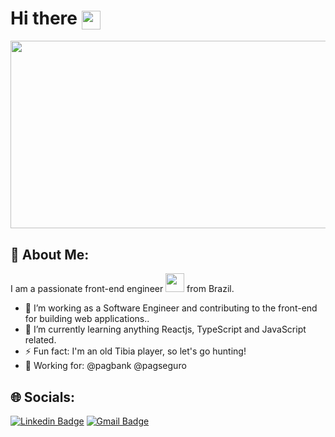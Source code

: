 # Hi there <img align="center" src="https://media.giphy.com/media/hvRJCLFzcasrR4ia7z/giphy.gif" width="30px" />

<div align="center">
  <img src="https://media.giphy.com/media/dWesBcTLavkZuG35MI/giphy.gif" width="600" height="300"/>
</div>

## 💫 About Me:

I am a passionate front-end engineer <img src="https://media.giphy.com/media/WUlplcMpOCEmTGBtBW/giphy.gif" width="30"> from Brazil.
- :telescope: I’m working as a Software Engineer and contributing to the front-end for building web applications..<br>
- :seedling: I’m currently learning anything Reactjs, TypeScript and JavaScript related.<br>
- :zap: Fun fact: I'm an old Tibia player, so let's go hunting!
- :office: Working for: @pagbank @pagseguro

## 🌐 Socials:
[![Linkedin Badge](https://img.shields.io/badge/-David-blue?style=flat-square&logo=Linkedin&logoColor=white&link=https://www.linkedin.com/in/david-bento/)](https://www.linkedin.com/in/david-bento/)
[![Gmail Badge](https://img.shields.io/badge/-dfbento26@gmail.com-c14438?style=flat-square&logo=Gmail&logoColor=white&link=mailto:dbento26@gmail.com)](mailto:dfbento26@gmail.com)
